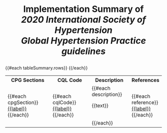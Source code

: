 # <p align=center> **Implementation Summary of** <br> _2020 International Society of Hypertension <br> Global Hypertension Practice guidelines_</p>

<style>
/* th {
    text-align:center
} */
</style>

<table class="annotation-display">
      <tr>
        <th style="text-align:center">CPG Sections</th>
        <th style="text-align:center">CQL Code</th>
        <th style="text-align:center">Description</thalign=>
        <th>References</th>
      </tr>
      {{#each tableSummary.rows}}
      <tr>
        <td>
          {{#each cpgSection}}
          <a href={{url}} target="_blank"><u>{{label}}</u></a><br/>
          {{/each}}
        </td>
        <td width="25%">
          {{#each cqlCode}}
          <a href={{url}} target="_blank"><u>{{label}}</u></a><br/>
          {{/each}}
        </td>
        <td>
          {{#each description}}
          <p>{{text}}</p><br/>
          {{/each}}
        </td>
        <td width="15%">
          {{#each reference}}
          <a href={{url}} target="_blank"><u>{{label}}</u></a><br/>
          {{/each}}
        </td>
      </tr>
      {{/each}}
    </table>
